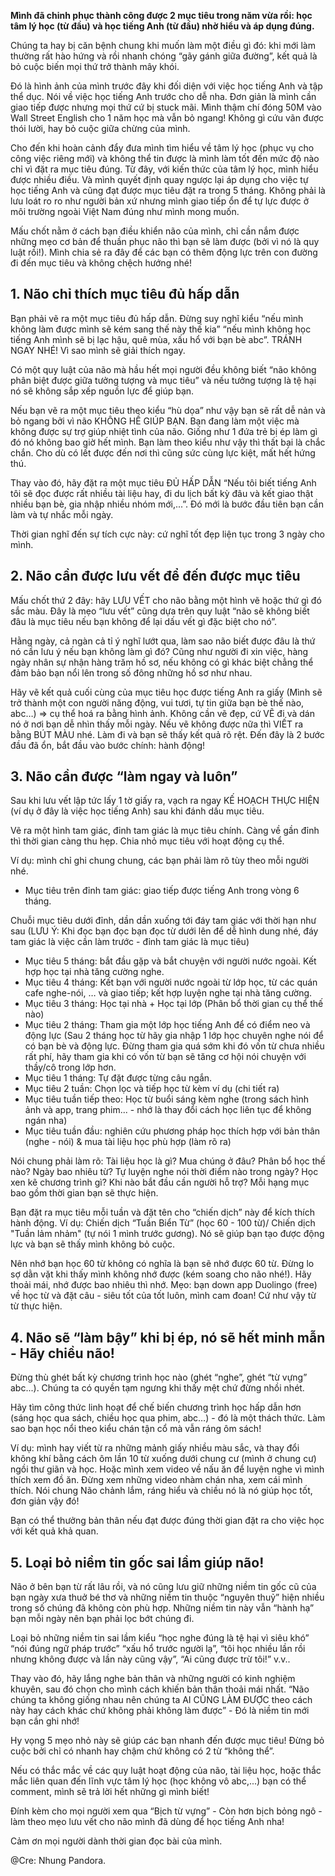 **Mình đã chinh phục thành công được 2 mục tiêu trong năm vừa rồi: học tâm lý học (từ đầu) và học tiếng Anh (từ đầu) nhờ hiểu và áp dụng đúng.**

Chúng ta hay bị căn bệnh chung khi muốn làm một điều gì đó: khi mới làm thường rất hào hứng và rồi nhanh chóng “gãy gánh giữa đường”, kết quả là bỏ cuộc biến mọi thứ trở thành mây khói.

Đó là hình ảnh của mình trước đây khi đối diện với việc học tiếng Anh và tập thể dục. Nói về việc học tiếng Anh trước cho dễ nha. Đơn giản là mình cần giao tiếp được nhưng mọi thứ cứ bị stuck mãi. Mình thậm chí đóng 50M vào Wall Street English cho 1 năm học mà vẫn bỏ ngang! Không gì cứu vãn được thói lười, hay bỏ cuộc giữa chừng của mình.

Cho đến khi hoàn cảnh đẩy đưa mình tìm hiểu về tâm lý học (phục vụ cho công việc riêng mới) và không thể tin được là mình làm tốt đến mức độ nào chỉ vì đặt ra mục tiêu đúng. Từ đây, với kiến thức của tâm lý học, mình hiểu được nhiều điều. Và mình quyết định quay ngược lại áp dụng cho việc tự học tiếng Anh và cũng đạt được mục tiêu đặt ra trong 5 tháng. Không phải là lưu loát ro ro như người bản xứ nhưng mình giao tiếp ổn để tự lực được ở môi trường ngoài Việt Nam đúng như mình mong muốn.

Mấu chốt nằm ở cách bạn điều khiển não của mình, chỉ cần nắm được những mẹo cơ bản để thuần phục não thì bạn sẽ làm được (bởi vì nó là quy luật rồi!). Mình chia sẻ ra đây để các bạn có thêm động lực trên con đường đi đến mục tiêu và không chệch hướng nhé!

## 1. Não chỉ thích mục tiêu đủ hấp dẫn

Bạn phải vẽ ra một mục tiêu đủ hấp dẫn. Đừng suy nghĩ kiểu “nếu mình không làm được mình sẽ kém sang thế này thế kia” “nếu mình không học tiếng Anh mình sẽ bị lạc hậu, quê mùa, xấu hổ với bạn bè abc”. TRÁNH NGAY NHÉ! Vì sao mình sẽ giải thích ngay.

Có một quy luật của não mà hầu hết mọi người đều không biết “não không phân biệt được giữa tưởng tượng và mục tiêu” và nếu tưởng tượng là tệ hại nó sẽ không sắp xếp nguồn lực để giúp bạn.

Nếu bạn vẽ ra một mục tiêu theo kiểu “hù dọa” như vậy bạn sẽ rất dễ nản và bỏ ngang bởi vì não KHÔNG HỀ GIÚP BẠN. Bạn đang làm một việc mà không được sự trợ giúp nhiệt tình của não. Giống như 1 đứa trẻ bị ép làm gì đó nó không bao giờ hết mình. Bạn làm theo kiểu như vậy thì thất bại là chắc chắn. Cho dù có lết được đến nơi thì cũng sức cùng lực kiệt, mất hết hứng thú.

Thay vào đó, hãy đặt ra một mục tiêu ĐỦ HẤP DẪN “Nếu tôi biết tiếng Anh tôi sẽ đọc được rất nhiều tài liệu hay, đi du lịch bất kỳ đâu và kết giao thật nhiều bạn bè, gia nhập nhiều nhóm mới,...”. Đó mới là bước đầu tiên bạn cần làm và tự nhắc mỗi ngày.

Thời gian nghĩ đến sự tích cực này: cứ nghĩ tốt đẹp liện tục trong 3 ngày cho mình.

## 2. Não cần được lưu vết để đến được mục tiêu

Mấu chốt thứ 2 đây: hãy LƯU VẾT cho não bằng một hình vẽ hoặc thứ gì đó sắc màu. Đây là mẹo “lưu vết” cũng dựa trên quy luật “não sẽ không biết đâu là mục tiêu nếu bạn không để lại dấu vết gì đặc biệt cho nó”.

Hằng ngày, cả ngàn cả tỉ ý nghĩ lướt qua, làm sao não biết được đâu là thứ nó cần lưu ý nếu bạn không làm gì đó? Cũng như người đi xin việc, hàng ngày nhân sự nhận hàng trăm hồ sơ, nếu không có gì khác biệt chẳng thể đảm bảo bạn nổi lên trong số đông những hồ sơ như nhau.

Hãy vẽ kết quả cuối cùng của mục tiêu học được tiếng Anh ra giấy (Mình sẽ trở thành một con người năng động, vui tươi, tự tin giữa bạn bè thế nào, abc…) => cụ thể hoá ra bằng hình ảnh. Không cần vẽ đẹp, cứ VẼ đi và dán nó ở nơi bạn dễ nhìn thấy mỗi ngày. Nếu vẽ không được nữa thì VIẾT ra bằng BÚT MÀU nhé. Làm đi và bạn sẽ thấy kết quả rõ rệt.
Đến đây là 2 bước đầu đã ổn, bắt đầu vào bước chính: hành động!

## 3. Não cần được “làm ngay và luôn”

Sau khi lưu vết lập tức lấy 1 tờ giấy ra, vạch ra ngay KẾ HOẠCH THỰC HIỆN (ví dụ ở đây là việc học tiếng Anh) sau khi đánh dấu mục tiêu.

Vẽ ra một hình tam giác, đỉnh tam giác là mục tiêu chính. Càng về gần đỉnh thì thời gian càng thu hẹp. Chia nhỏ mục tiêu với hoạt động cụ thể.

Ví dụ: mình chỉ ghi chung chung, các bạn phải làm rõ tùy theo mỗi người nhé.
- Mục tiêu trên đỉnh tam giác: giao tiếp được tiếng Anh trong vòng 6 tháng.

Chuỗi mục tiêu dưới đỉnh, dần dần xuống tới đáy tam giác với thời hạn như sau (LƯU Ý: Khi đọc bạn đọc bạn đọc từ dưới lên để dễ hình dung nhé, đáy tam giác là việc cần làm trước - đỉnh tam giác là mục tiêu)

- Mục tiêu 5 tháng: bắt đầu gặp và bắt chuyện với người nước ngoài. Kết hợp học tại nhà tăng cường nghe.
- Mục tiêu 4 tháng: Kết bạn với người nước ngoài từ lớp học, từ các quán cafe nghe-nói, … và giao tiếp; kết hợp luyện nghe tại nhà tăng cường.
- Mục tiêu 3 tháng: Học tại nhà + Học tại lớp (Phân bổ thời gian cụ thể thế nào)
- Mục tiêu 2 tháng: Tham gia một lớp học tiếng Anh để có điểm neo và động lực (Sau 2 tháng học từ hãy gia nhập 1 lớp học chuyên nghe nói để có bạn bè và động lực. Đừng tham gia quá sớm khi đó vốn từ chưa nhiều rất phí, hãy tham gia khi có vốn từ bạn sẽ tăng cơ hội nói chuyện với thầy/cô trong lớp hơn.
- Mục tiêu 1 tháng: Tự đặt được từng câu ngắn.
- Mục tiêu 2 tuần: Chọn lọc và tiếp học từ kèm ví dụ (chi tiết ra)
- Mục tiêu tuần tiếp theo: Học từ buổi sáng kèm nghe (trong sách hình ảnh và app, trang phim... - nhớ là thay đổi cách học liên tục để không ngán nha)
- Mục tiêu tuần đầu: nghiên cứu phương pháp học thích hợp với bản thân (nghe - nói) & mua tài liệu học phù hợp (làm rõ ra)

Nói chung phải làm rõ: Tài liệu học là gì? Mua chúng ở đâu? Phân bổ học thế nào? Ngày bao nhiêu từ? Tự luyện nghe nói thời điểm nào trong ngày? Học xen kẽ chương trình gì? Khi nào bắt đầu cần người hỗ trợ? Mỗi hạng mục bao gồm thời gian bạn sẽ thực hiện.

Bạn đặt ra mục tiêu mỗi tuần và đặt tên cho “chiến dịch” này để kích thích hành động. Ví dụ: Chiến dịch “Tuần Biển Từ” (học 60 - 100 từ)/ Chiến dịch "Tuần lảm nhảm" (tự nói 1 mình trước gương). Nó sẽ giúp bạn tạo được động lực và bạn sẽ thấy mình không bỏ cuộc.

Nên nhớ bạn học 60 từ không có nghĩa là bạn sẽ nhớ được 60 từ. Đừng lo sợ dằn vặt khi thấy mình không nhớ được (kém soang cho não nhé!). Hãy thoải mái, nhớ được bao nhiêu thì nhớ. Mẹo: bạn down app Duolingo (free) về học từ và đặt câu - siêu tốt của tốt luôn, mình cam đoan!
Cứ như vậy từ từ thực hiện.

## 4. Não sẽ “làm bậy” khi bị ép, nó sẽ hết minh mẫn - Hãy chiều não!

Đừng thù ghét bất kỳ chương trình học nào (ghét “nghe”, ghét “từ vựng” abc...). Chúng ta có quyền tạm ngưng khi thấy mệt chứ đừng nhồi nhét.

Hãy tìm công thức linh hoạt để chế biến chương trình học hấp dẫn hơn (sáng học qua sách, chiều học qua phim, abc…) - đó là một thách thức. Làm sao bạn học nổi theo kiểu chán tận cổ mà vẫn ráng ôm sách!

Ví dụ: mình hay viết từ ra những mảnh giấy nhiều màu sắc, và thay đổi không khí bằng cách ôm lần 10 từ xuống dưới chung cư (mình ở chung cư) ngồi thư giãn và học. Hoặc mình xem video về nấu ăn để luyện nghe vì mình thích xem đồ ăn. Đừng xem những video nhàm chán nha, xem cái mình thích. Nói chung Não chảnh lắm, ráng hiểu và chiều nó là nó giúp học tốt, đơn giản vậy đó!

Bạn có thể thưởng bản thân nếu đạt được đúng thời gian đặt ra cho việc học với kết quả khả quan.

## 5. Loại bỏ niềm tin gốc sai lầm giúp não!

Não ở bên bạn từ rất lâu rồi, và nó cũng lưu giữ những niềm tin gốc cũ của bạn ngày xưa thuở bé thơ và những niềm tin thuộc “nguyên thuỷ” hiện nhiều trong số chúng đã không còn phù hợp. Những niềm tin này vẫn “hành hạ” bạn mỗi ngày nên bạn phải lọc bớt chúng đi.

Loại bỏ những niềm tin sai lầm kiểu “học nghe đúng là tệ hại vì siêu khó” “nói đúng ngữ pháp trước” “xấu hổ trước người lạ”, “tôi học nhiều lần rồi nhưng không được và lần này cũng vậy”, “Ai cũng được trừ tôi!” v.v..

Thay vào đó, hãy lắng nghe bản thân và những người có kinh nghiệm khuyên, sau đó chọn cho mình cách khiến bản thân thoải mái nhất. “Não chúng ta không giống nhau nên chúng ta AI CŨNG LÀM ĐƯỢC theo cách này hay cách khác chứ không phải không làm được” - Đó là niềm tin mới bạn cần ghi nhớ!

Hy vọng 5 mẹo nhỏ này sẽ giúp các bạn nhanh đến được mục tiêu! Đừng bỏ cuộc bởi chỉ có nhanh hay chậm chứ không có 2 từ “không thể”.

Nếu có thắc mắc về các quy luật hoạt động của não, tài liệu học, hoặc thắc mắc liên quan đến lĩnh vực tâm lý học (học không vô abc,...) bạn có thể comment, mình sẽ trả lời hết những gì mình biết!

Đính kèm cho mọi người xem qua “Bịch từ vựng” - Còn hơn bịch bỏng ngô -  làm theo mẹo lưu vết cho não mình đã dùng để học tiếng Anh nha!

Cảm ơn mọi người dành thời gian đọc bài của mình.

@Cre: Nhung Pandora.
